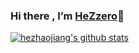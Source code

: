 ### Hi there , I’m [HeZzero](https://hezhaojiang.github.io/)👋

[![hezhaojiang's github stats](https://github-readme-stats.vercel.app/api?username=hezhaojiang)](https://github.com/anuraghazra/github-readme-stats)


<!--
**HeZhaoJiang/HeZhaoJiang** is a ✨ _special_ ✨ repository because its `README.md` (this file) appears on your GitHub profile.

Here are some ideas to get you started:

- 🔭 I’m currently working on ...
- 🌱 I’m currently learning ...
- 👯 I’m looking to collaborate on ...
- 🤔 I’m looking for help with ...
- 💬 Ask me about ...
- 📫 How to reach me: ...
- 😄 Pronouns: ...
- ⚡ Fun fact: ...
-->
